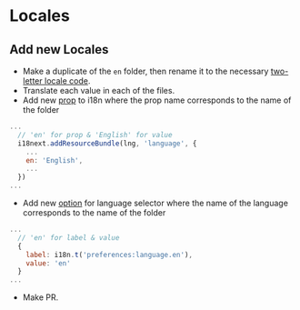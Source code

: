 # Locales

## Add new Locales
  - Make a duplicate of the `en` folder, then rename it to the necessary [two-letter locale code](https://en.wikipedia.org/wiki/List_of_ISO_639-1_codes).
  - Translate each value in each of the files.
  - Add new [prop](https://github.com/massCodeIO/massCode/blob/master/src/main/services/i18n/index.ts#L26) to i18n where the prop name corresponds to the name of the folder
```js
...
  // 'en' for prop & 'English' for value
  i18next.addResourceBundle(lng, 'language', {
    ...
    en: 'English',
    ...
  })
...
```
  - Add new [option](https://github.com/massCodeIO/massCode/blob/master/src/renderer/components/preferences/LanguagePreferences.vue#L42) for language selector where the name of the language corresponds to the name of the folder

```js
...
  // 'en' for label & value
  {
    label: i18n.t('preferences:language.en'),
    value: 'en'
  }
...
```

  - Make PR.
